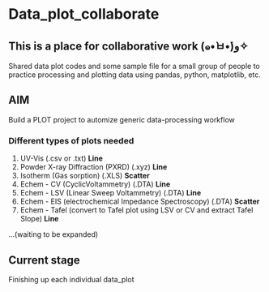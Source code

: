 # Data_plot_collaborate

## This is a place for collaborative work (๑•̀ㅂ•́)و✧
Shared data plot codes and some sample file for a small group of people to practice processing and plotting data using pandas, python, matplotlib, etc. 

## AIM
Build a PLOT project to automize generic data-processing workflow

### Different types of plots needed
1. UV-Vis (.csv or .txt)  **Line**
2. Powder X-ray Diffraction (PXRD) (.xyz) **Line**
3. Isotherm (Gas sorption) (.XLS) **Scatter**
4. Echem - CV (CyclicVoltammetry) (.DTA)  **Line**
5. Echem - LSV (Linear Sweep Voltammetry) (.DTA)  **Line**
6. Echem - EIS (electrochemical Impedance Spectroscopy) (.DTA) **Scatter**
7. Echem - Tafel (convert to Tafel plot using LSV or CV and extract Tafel Slope) **Line**

...(waiting to be expanded)

## Current stage
Finishing up each individual data_plot 
